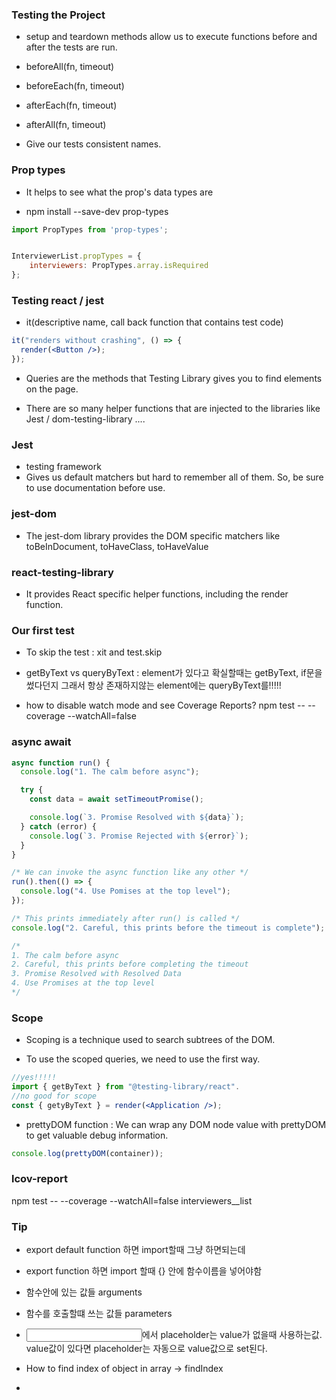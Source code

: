 ### Testing the Project
-  setup and teardown methods allow us to execute functions before and after the tests are run.

- beforeAll(fn, timeout)
- beforeEach(fn, timeout)
- afterEach(fn, timeout)
- afterAll(fn, timeout)

- Give our tests consistent names.

### Prop types
- It helps to see what the prop's data types are

- npm install --save-dev prop-types

```jsx
import PropTypes from 'prop-types';


InterviewerList.propTypes = {
    interviewers: PropTypes.array.isRequired
};
```

### Testing react / jest

- it(descriptive name, call back function that contains test code)

```jsx
it("renders without crashing", () => {
  render(<Button />);
});
```

- Queries are the methods that Testing Library gives you to find elements on the page. 

- There are so many helper functions that are injected to the libraries like Jest / dom-testing-library ....

### Jest
- testing framework
- Gives us default matchers but hard to remember all of them. So, be sure to use documentation before use.

### jest-dom

- The jest-dom library provides the DOM specific matchers like toBeInDocument, toHaveClass, toHaveValue

### react-testing-library

-  It provides React specific helper functions, including the render function.

### Our first test

- To skip the test : xit and test.skip

- getByText vs queryByText : element가 있다고 확실할때는 getByText, if문을 썼다던지 그래서 항상 존재하지않는 element에는 queryByText를!!!!!

- how to disable watch mode and see Coverage Reports?  npm test -- --coverage --watchAll=false

### async await

```js
async function run() {
  console.log("1. The calm before async");

  try {
    const data = await setTimeoutPromise();

    console.log(`3. Promise Resolved with ${data}`);
  } catch (error) {
    console.log(`3. Promise Rejected with ${error}`);
  }
}

/* We can invoke the async function like any other */
run().then(() => {
  console.log("4. Use Pomises at the top level");
});

/* This prints immediately after run() is called */
console.log("2. Careful, this prints before the timeout is complete");

/*
1. The calm before async
2. Careful, this prints before completing the timeout
3. Promise Resolved with Resolved Data
4. Use Promises at the top level
*/
```
### Scope
- Scoping is a technique used to search subtrees of the DOM. 

- To use the scoped queries, we need to use the first way.
```jsx
//yes!!!!!
import { getByText } from "@testing-library/react".
//no good for scope
const { getyByText } = render(<Application />);
```
- prettyDOM function : We can wrap any DOM node value with prettyDOM to get valuable debug information.

```jsx
console.log(prettyDOM(container));
```

### lcov-report 
npm test -- --coverage --watchAll=false
interviewers__list


### Tip
- export default function 하면 import할때 그냥 하면되는데
- export function 하면 import 할때 {} 안에 함수이름을 넣어야함

- 함수안에 있는 값들 arguments 
- 함수를 호출할떄 쓰는 값들 parameters


- <input>에서 placeholder는 value가 없을때 사용하는값. value값이 있다면 placeholder는 자동으로 value값으로 set된다.

- How to find index of object in array -> findIndex

- 


